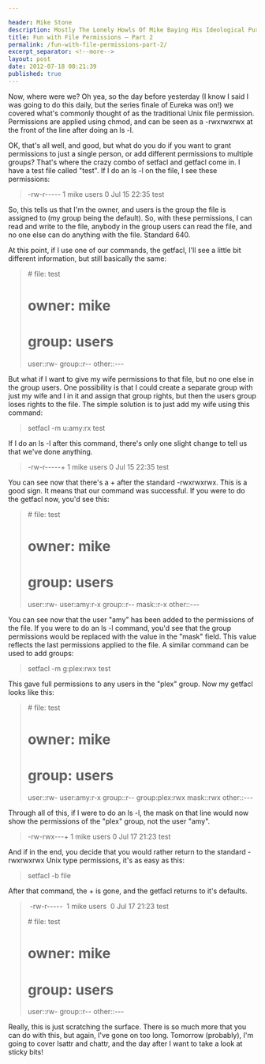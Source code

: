 ```yaml
---

header: Mike Stone
description: Mostly The Lonely Howls Of Mike Baying His Ideological Purity At The Moon
title: Fun with File Permissions – Part 2
permalink: /fun-with-file-permissions-part-2/
excerpt_separator: <!--more-->
layout: post
date: 2012-07-18 08:21:39
published: true
---
```



Now, where were we? Oh yea, so the day before yesterday (I know I said I was going to do this daily, but the series finale of Eureka was on!) we covered what's commonly thought of as the traditional Unix file permission. Permissions are applied using chmod, and can be seen as a -rwxrwxrwx at the front of the line after doing an ls -l.

<!--more-->

OK, that's all well, and good, but what do you do if you want to grant permissions to just a single person, or add different permissions to multiple groups? That's where the crazy combo of setfacl and getfacl come in. I have a test file called "test". If I do an ls -l on the file, I see these permissions:

> \-rw-r----- 1 mike users 0 Jul 15 22:35 test

So, this tells us that I'm the owner, and users is the group the file is assigned to (my group being the default). So, with these permissions, I can read and write to the file, anybody in the group users can read the file, and no one else can do anything with the file. Standard 640.

At this point, if I use one of our commands, the getfacl, I'll see a little bit different information, but still basically the same:

> \# file: test
> # owner: mike
> # group: users
> user::rw-
> group::r--
> other::---

But what if I want to give my wife permissions to that file, but no one else in the group users. One possibility is that I could create a separate group with just my wife and I in it and assign that group rights, but then the users group loses rights to the file. The simple solution is to just add my wife using this command:

> setfacl -m u:amy:rx test

If I do an ls -l after this command, there's only one slight change to tell us that we've done anything.

> \-rw-r-----+ 1 mike users 0 Jul 15 22:35 test

You can see now that there's a + after the standard -rwxrwxrwx. This is a good sign. It means that our command was successful. If you were to do the getfacl now, you'd see this:

> \# file: test
> # owner: mike
> # group: users
> user::rw-
> user:amy:r-x
> group::r--
> mask::r-x
> other::---

You can see now that the user "amy" has been added to the permissions of the file. If you were to do an ls -l command, you'd see that the group permissions would be replaced with the value in the "mask" field. This value reflects the last permissions applied to the file. A similar command can be used to add groups:

> setfacl -m g:plex:rwx test

This gave full permissions to any users in the "plex" group. Now my getfacl looks like this:

> \# file: test
> # owner: mike
> # group: users
> user::rw-
> user:amy:r-x
> group::r--
> group:plex:rwx
> mask::rwx
> other::---

Through all of this, if I were to do an ls -l, the mask on that line would now show the permissions of the "plex" group, not the user "amy".

> \-rw-rwx---+ 1 mike users 0 Jul 17 21:23 test

And if in the end, you decide that you would rather return to the standard -rwxrwxrwx Unix type permissions, it's as easy as this:

> setfacl -b file

After that command, the + is gone, and the getfacl returns to it's defaults.

>  -rw-r-----  1 mike users  0 Jul 17 21:23 test
> 
> \# file: test
> # owner: mike
> # group: users
> user::rw-
> group::r--
> other::---

Really, this is just scratching the surface. There is so much more that you can do with this, but again, I've gone on too long. Tomorrow (probably), I'm going to cover lsattr and chattr, and the day after I want to take a look at sticky bits!
